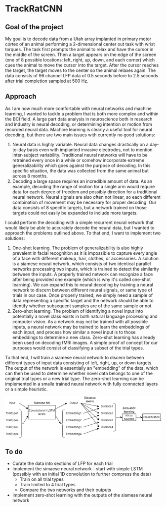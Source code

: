 # TrackRatCNN 

## Goal of the project
My goal is to decode data from a Utah array implanted in primary motor cortex of an animal performing a 2-dimensional center out task with wrist torques. The task first prompts the animal to relax and have the cursor in the middle of the screen. Then a target appears on the edge of the screen (one of 8 possible locations: left, right, up, down, and each corner) which cues the animal to move the cursor into the target. After the cursor reaches the target, the target moves to the center so the animal relaxes again. The data consists of 96 channel LFP data of 0.5 seconds before to 2.5 seconds after trial completion sampled at 500 Hz. 

## Approach
As I am now much more comfortable with neural networks and machine learning, I wanted to tackle a problem that is both more complex and within the BCI field. A large part data analysis in neuroscience both in research and industry is neural decoding, or determining intention or motion from recorded neural data. Machine learning is clearly a useful tool for neural decoding, but there are two main issues with currently no good solutions:
1. Neural data is highly variable. Neural data changes drastically on a day-to-day basis even with implanted invasive electrodes, not to mention inter-subject variability. Traditional neural networks will have to be retrained every once in a while or somehow incorporate extreme generalizability which goes against the purpose of decoding. In this specific situation, the data was collected from the same animal but across 8 months.
2. Decoding a large space requires an incredible amount of data. As an example, decoding the range of motion for a single arm would require data for each degree of freedom and possibly direction for a traditional neural network. Neural signals are also often not linear, so each different combination of movement may be necessary for proper decoding. Our data consists of 8 specific targets, but a network trained on those targets could not easily be expanded to include more targets.

I could perform the decoding with a simple recurrent neural network that would likely be able to accurately decode the neural data, but I wanted to approach the problems outlined above. To that end, I want to implement two solutions: 
1. One-shot learning. The problem of generalizability is also highly prevalent in facial recognition as it is impossible to capture every angle of a face with different makeup, hair, clothes, or accessories. A solution is a siamese neural network, which consists of two identical parallel networks processing two inputs, which is trained to detect the similarity between the inputs. A properly trained network can recognize a face after being provided one example (which is why it's called one-shot learning). We can expand this to neural decoding by training a neural network to discern between different neural signals, or same type of trials in our case. Once properly trained, we simply need a sample of data representing a specific target and the network should be able to identify whether subsequent samples are of the same sample or not. 
2. Zero-shot learning. The problem of identifying a novel input into potentially a novel class exists in both natural language processing and computer vision. As a network may not be trained with all possible inputs, a neural network may be trained to learn the embeddings of each input, and  process how similar a novel input is to those embeddings to determine a new class. Zero-shot learning has already been used on decoding fMRI images. A simple proof of concept for our purposes would consist of classifying a subset of the trial types.     

To that end, I will train a siamese neural network to discern between different types of input data consisting of left, right, up, or down targets. The output of the network is essentially an "embedding" of the data, which can then be used to determine whether novel data belongs to one of the original trial types or a new trial type. The zero-shot learning can be implemented in a smalle trained neural network with fully connected layers or a simple heuristic. 

<p align="center">
  <img src="https://github.com/richyyun/NeuralDecoding/blob/main/Approach.png" />
</p>

## To do
- Curate the data into sections of LFP for each trial 
- Implement the simaese neural network - start with simple LSTM (possibly with an initial 1D convolution to further compress the data)  
  - Train on all trial types
  - Train limited to 4 trial types
  - Compare the two networks and their outputs 
- Implement zero-shot learning with the outputs of the siamese neural network  
